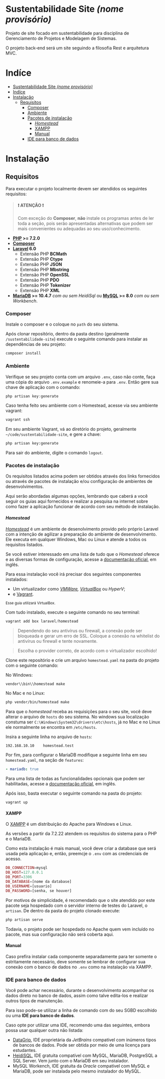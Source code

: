# Sustentabilidade Site _(nome provisório)_

Projeto de site focado em sustentabilidade para disciplina de Gerenciamento de Projetos e Modelagem de Sistemas.

O projeto back-end será um site seguindo a filosofia Rest e arquitetura MVC.

# Indíce
- [Sustentabilidade Site _(nome provisório)_](#sustentabilidade-site-nome-provis%c3%b3rio)
- [Indíce](#ind%c3%adce)
- [Instalação](#instala%c3%a7%c3%a3o)
  - [Requisitos](#requisitos)
    - [Composer](#composer)
    - [Ambiente](#ambiente)
    - [Pacotes de instalação](#pacotes-de-instala%c3%a7%c3%a3o)
      - [_Homestead_](#homestead)
      - [XAMPP](#xampp)
      - [Manual](#manual)
    - [IDE para banco de dados](#ide-para-banco-de-dados)

# Instalação
## Requisitos
Para executar o projeto localmente devem ser atendidos os seguintes requisitos:

> #### :exclamation: ATENÇÃO :exclamation:
>
> Com exceção do **Composer**, **não** instale os programas antes de ler toda a seção, pois serão apresentadas alternativas que podem ser mais convenientes ou adequadas ao seu uso/conhecimento.

- **[PHP](https://www.php.net/downloads.php) >= 7.2.0** 
- **[Composer](https://getcomposer.org/download/)**
- **[Laravel](laravel.com/docs/6.0) 6.0**
  - Extensão PHP **BCMath**
  - Extensão PHP **Ctype**
  - Extensão PHP **JSON**
  - Extensão PHP **Mbstring**
  - Extensão PHP **OpenSSL**
  - Extensão PHP **PDO**
  - Extensão PHP **Tokenizer**
  - Extensão PHP **XML**
- **[MariaDB](https://mariadb.com/downloads/#mariadb_platform) >= 10.4.7** _com ou sem HeidiSql_ ou **[MySQL](https://dev.mysql.com/downloads/windows/installer/8.0.html) >= 8.0** _com ou sem Workbench_.

### Composer
Instale o composer e o coloque no `path` do seu sistema.

Após clonar repositório, dentro da pasta destino (geralmente `/sustentabilidade-site`) execute o seguinte comando para instalar as dependências de seu projeto:

```powershell
composer install
```
### Ambiente
Verifique se seu projeto conta com um arquivo `.env`, caso não conte, faça uma cópia do arquivo `.env.example` e renomeie-a para `.env`. Então gere sua chave de aplicação com o comando:
```powershell
php artisan key:generate
```

Caso tenha feito seu ambiente com o Homestead, acesse via seu ambiente vagrant:
```powershell
vagrant ssh
```
Em seu ambiente Vagrant, vá ao diretório do projeto, geralmente `~/code/sustentabilidade-site`, e gere a chave:
```bash
php artisan key:generate
```

Para sair do ambiente, digite o comando `logout`.

### Pacotes de instalação
Os requisitos listados acima podem ser obtidos através dos links fornecidos ou através de pacotes de instalação e/ou configuração de ambientes de desenvolvimentos.

Aqui serão abordadas algumas opções, lembrando que caberá a você seguir os guias aqui fornecidos e realizar a pesquisa na internet sobre como fazer a aplicação funcionar de acordo com seu método de instalação.

#### _Homestead_
[_Homestead_](https://laravel.com/docs/6.0/homestead) é um ambiente de desenolvimento provido pelo próprio Laravel com a intenção de agilizar a preparação do ambiente de desenvolvimento. Ele executa em qualquer Windows, Mac ou Linux e atende a todos os requisitos listados.

Se você estiver interessado em uma lista de tudo que o _Homestead_ oferece e as diversas formas de configuração, acesse a [documentação oficial](https://laravel.com/docs/6.0/homestead#included-software), em inglês.

Para essa instalação você irá precisar dos seguintes componentes instalados:

- Um virtualizador como _[VMWare](https://www.vmware.com/br.html), [VirtualBox](https://www.virtualbox.org/wiki/Downloads)_ ou _HyperV_;
- e [Vagrant](https://www.vagrantup.com/downloads.html).

<small> Esse guia utilizará VirtualBox.</small>

Com tudo instalado, execute o seguinte comando no seu terminal:
```powershell
vagrant add box laravel/homestead
```
> Dependendo do seu antivírus ou firewall, a conexão pode ser bloqueada e gerar um erro de SSL. Coloque a conexão na whitelist do antivírus ou firewall e tente novamente.

> Escolha o provider correto, de acordo com o virtualizador escolhido!

Clone este repositório e crie um arquivo `homestead.yaml` na pasta do projeto com o seguinte comando:

No Windows:
```powershell
vendor\\bin\\homestead make
```
No Mac e no Linux:
```bash
php vendor/bin/homestead make
```

Para que o _homestead_ receba as requisições para o seu site, você deve alterar o arquivo de `hosts` do seu sistema. No windows sua localização constuma ser `C:\Windows\System32\drivers\etc\hosts`, já no Mac e no Linux ele normalmente se encontra em `/etc/hosts`.

Insira a seguinte linha no arquivo de `hosts`:
```
192.168.10.10    homestead.test
```

Por fim, para configurar o MariaDB modifique a seguinte linha em seu `homestead.yaml`, na seção de `features`:

```yaml
- mariadb: true
```
Para uma lista de todas as funcionalidades opcionais que podem ser habilitadas, acesse a [documentação oficial](https://laravel.com/docs/6.0/homestead#installing-optional-features), em inglês.

Após isso, basta executar o seguinte comando na pasta do projeto:
```
vagrant up
```

#### XAMPP
O [XAMPP](https://www.apachefriends.org/pt_br/download.html) é um distribuição do Apache para Windows e Linux.

As versões a partir da 7.2.22 atendem os requisitos do sistema para o PHP e o MariaDB.

Como esta instalação é mais manual, você deve criar a database que será usada pela aplicação e, então, preemcje o `.env` com as credenciais de acesso.

```php
DB_CONNECTION=mysql
DB_HOST=127.0.0.1
DB_PORT=3306
DB_DATABASE=[nome da database]
DB_USERNAME=[usuario]
DB_PASSWORD=[senha, se houver]
```

Por motivos de simplicidade, é recomendado que o site atendido por este pacote seja hospedado com o servidor interno de testes do Laravel, o `artisan`. De dentro da pasta do projeto clonado execute:
```powershell
php artisan serve
```
Todavia, o projeto pode ser hospedado no Apache quem vem incluído no pacote, mas sua configuração não será coberta aqui.

#### Manual
Caso prefira instalar cada componente separadamente para ter somente o estritamente necessário, deve somente se lembrar de configurar sua conexão com o banco de dados no `.env` como na instalação via XAMPP.

### IDE para banco de dados
Você pode achar necessário, durante o desenvolvimento acompanhar os dados direto no banco de dados, assim como talve edita-los e realizar outros tipos de manutenção.

Para isso pode-se utilizar a linha de comando com do seu SGBD escolhido ou uma **IDE para banco de dados**. 

Caso opte por utilizar uma IDE, recomendo uma das seguintes, embora possa usar qualquer outra não listada:

- [DataGrip](https://www.jetbrains.com/datagrip/), IDE proprietária da _JetBrains_ compatível com inúmeros tipos de bancos de dados. Pode ser obtida por meio de uma licença para estudantes.
- [HeidiSQL](https://www.heidisql.com/download.php), IDE gratuita compatível com MySQL, MariaDB, PostgreSQL a SQL Server. Vem junto com o MariaDB em seu instalador.
- MySQL Workench, IDE gratuita da _Oracle_ compatível com MySQL e MariaDB, pode ser instalada pelo mesmo instalador do MySQL.
